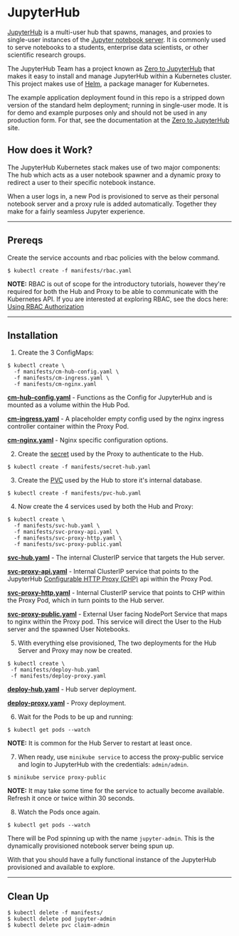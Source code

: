 # JupyterHub

[JupyterHub](https://jupyterhub.readthedocs.io/en/latest/) is a multi-user hub that spawns, manages, and proxies to single-user instances of the [Jupyter notebook server](https://jupyter-notebook.readthedocs.io/en/latest/). It is commonly used to serve notebooks to a students, enterprise data scientists, or other scientific research groups.

The JupyterHub Team has a project known as [Zero to JupyterHub](https://zero-to-jupyterhub.readthedocs.io/en/latest/) that makes it easy to install and manage JupyterHub within a Kubernetes cluster. This project makes use of [Helm](https://www.helm.sh/), a package manager for Kubernetes. 

The example application deployment found in this repo is a stripped down version of the standard helm deployment; running in single-user mode. It is for demo and example purposes only and should not be used in any production form. For that, see the documentation at the [Zero to JupyterHub](https://zero-to-jupyterhub.readthedocs.io/en/latest/) site.

## How does it Work?
The JupyterHub Kubernetes stack  makes use of two major components: The hub which acts as a user notebook spawner and a dynamic proxy to redirect a user to their specific notebook instance. 

When a user logs in, a new Pod is provisioned to serve as their personal notebook server and a proxy rule is added automatically. Together they make for a fairly seamless Jupyter experience.

---

## Prereqs

Create the service accounts and rbac policies with the below command.
```
$ kubectl create -f manifests/rbac.yaml
```

**NOTE:** RBAC is out of scope for the introductory tutorials, however they're required for both the Hub and Proxy to be able to communicate with the Kubernetes API. If you are interested at exploring RBAC, see the docs here: [Using RBAC Authorization](https://kubernetes.io/docs/admin/authorization/rbac/)

---

## Installation

1. Create the 3 ConfigMaps:
```
$ kubectl create \
  -f manifests/cm-hub-config.yaml \
  -f manifests/cm-ingress.yaml \
  -f manifests/cm-nginx.yaml
```
**[cm-hub-config.yaml](manifests/cm-hub-config.yaml)** - Functions as the Config for JupyterHub and is mounted as a volume within the Hub Pod.

**[cm-ingress.yaml](manifests/cm-ingress.yaml)** - A placeholder empty config used by the nginx ingress controller container within the Proxy Pod.

**[cm-nginx.yaml](manifests/cm-nginx.yaml)** - Nginx specific configuration options.

2. Create the [secret](manifests/secret-hub.yaml) used by the Proxy to authenticate to the Hub.
```
$ kubectl create -f manifests/secret-hub.yaml
```

3. Create the [PVC](manifests/pvc-hub.yaml) used by the Hub to store it's internal database.
```
$ kubectl create -f manifests/pvc-hub.yaml
```

4. Now create the 4 services used by both the Hub and Proxy:
```
$ kubectl create \
  -f manifests/svc-hub.yaml \
  -f manifests/svc-proxy-api.yaml \
  -f manifests/svc-proxy-http.yaml \
  -f manifests/svc-proxy-public.yaml
```

**[svc-hub.yaml](manifests/svc-hub.yaml)** - The internal ClusterIP service that targets the Hub server.

**[svc-proxy-api.yaml](manifests/svc-proxy-api.yaml)** - Internal ClusterIP service that points to the JupyterHub [Configurable HTTP Proxy (CHP)](https://github.com/jupyterhub/configurable-http-proxy) api within the Proxy Pod.

**[svc-proxy-http.yaml](manifests/svc-proxy-http.yaml)** - Internal ClusterIP service that points to CHP within the Proxy Pod, which in turn points to the Hub server.

**[svc-proxy-public.yaml](manifests/svc-proxy-public.yaml)** - External User facing NodePort Service that maps to nginx within the Proxy pod. This service will direct the User to the Hub server and the spawned User Notebooks.

5. With everything else provisioned, The two deployments for the Hub Server and Proxy may now be created.
```
$ kubectl create \
 -f manifests/deploy-hub.yaml
 -f manifests/deploy-proxy.yaml
```

**[deploy-hub.yaml](manifests/deploy-hub.yaml)** - Hub server deployment.

**[deploy-proxy.yaml](manifests/deploy-proxy.yaml)** - Proxy deployment.

6. Wait for the Pods to be up and running:
```
$ kubectl get pods --watch
```
**NOTE:** It is common for the Hub Server to restart at least once.

7. When ready, use `minikube service` to access the proxy-public service and login to JupyterHub with the credentials: `admin/admin`.
```
$ minikube service proxy-public
```
**NOTE:** It may take some time for the service to actually become available. Refresh it once or twice within 30 seconds.

8. Watch the Pods once again.
```
$ kubectl get pods --watch
```
There will be Pod spinning up with the name `jupyter-admin`. This is the dynamically provisioned notebook server being spun up. 

 With that you should have a fully functional instance of the JupyterHub provisioned and available to explore.

---

## Clean Up

```
$ kubectl delete -f manifests/
$ kubectl delete pod jupyter-admin
$ kubectl delete pvc claim-admin
```